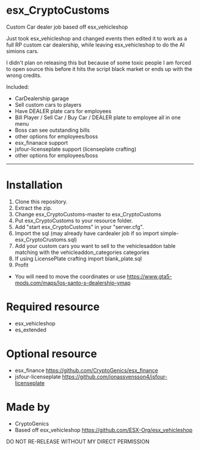 # esx_CryptoCustoms
Custom Car dealer job based off esx_vehicleshop

Just took esx_vehicleshop and changed events then edited it to work as a full RP custom car dealership, while leaving esx_vehicleshop to do the AI simions cars.

I didn't plan on releasing this but because of some toxic people I am forced to open source this before it hits the script black market or ends up with the wrong credits.

Included:
- CarDealership garage
- Sell custom cars to players
- Have DEALER plate cars for employees
- Bill Player / Sell Car / Buy Car / DEALER plate to employee all in one menu
- Boss can see outstanding bills
- other options for employees/boss
- esx_finanace support
- jsfour-licenseplate support (licenseplate crafting)
- other options for employees/boss
___

# Installation
1. Clone this repository.
2. Extract the zip.
3. Change esx_CryptoCustoms-master to esx_CryptoCustoms
3. Put esx_CryptoCustoms to your resource folder.
4. Add "start esx_CryptoCustoms" in your "server.cfg".
5. Import the sql (may already have cardealer job if so import simple-esx_CryptoCrustoms.sql)
6. Add your custom cars you want to sell to the vehiclesaddon table matching with the vehicleaddon_categories categories
7. If using LicensePlate crafting import blank_plate.sql
8. Profit

- You will need to move the coordinates or use https://www.gta5-mods.com/maps/los-santo-s-dealership-ymap

# Required resource
- esx_vehicleshop
- es_extended

# Optional resource
- esx_finance https://github.com/CryptoGenics/esx_finance
- jsfour-licenseplate https://github.com/jonassvensson4/jsfour-licenseplate

# Made by
- CryptoGenics
- Based off esx_vehicleshop https://github.com/ESX-Org/esx_vehicleshop

DO NOT RE-RELEASE WITHOUT MY DIRECT PERMISSION
